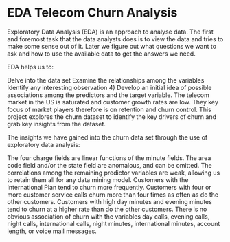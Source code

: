 # EDA Telecom Churn Analysis

Exploratory Data Analysis (EDA) is an approach to analyse data. The first and foremost task that the data analysts does is to view the data and tries to make some sense out of it. Later we figure out what questions we want to ask and how to use the available data to get the answers we need.

EDA helps us to:

Delve into the data set Examine the relationships among the variables Identify any interesting observation 4) Develop an initial idea of possible associations among the predictors and the target variable. The telecom market in the US is saturated and customer growth rates are low. They key focus of market players therefore is on retention and churn control. This project explores the churn dataset to identify the key drivers of churn and grab key insights from the dataset.

The insights we have gained into the churn data set through the use of exploratory data analysis:

The four charge fields are linear functions of the minute fields. The area code field and/or the state field are anomalous, and can be omitted. The correlations among the remaining predictor variables are weak, allowing us to retain them all for any data mining model. Customers with the International Plan tend to churn more frequently. Customers with four or more customer service calls churn more than four times as often as do the other customers. Customers with high day minutes and evening minutes tend to churn at a higher rate than do the other customers. There is no obvious association of churn with the variables day calls, evening calls, night calls, international calls, night minutes, international minutes, account length, or voice mail messages.

